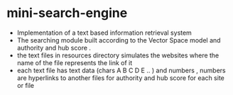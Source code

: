 # mini-search-engine
- Implementation of a text based information retrieval system
- The searching module  built according to the Vector Space model and authority and hub score .
- the text files in resources directory simulates the websites where the name of the file represents the link of it
- each text file has text data (chars A B C D E .. ) and numbers , numbers are hyperlinks to another files for authority and hub score for each site or file